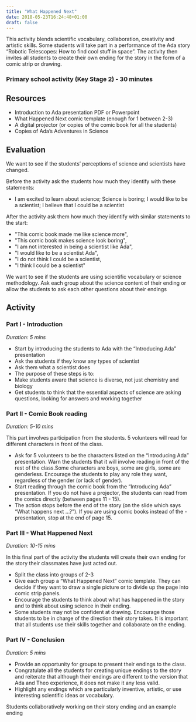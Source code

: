```yaml
---
title: "What Happened Next"
date: 2018-05-23T16:24:48+01:00
draft: false
---
```



This activity blends scientific vocabulary, collaboration, creativity and artistic skills. Some students will take part in a performance of the Ada story “Robotic Telescopes: How to find cool stuff in space”. The activity then invites all students to create their own ending for the story in the form of a comic strip or drawing.

<!--more-->

### Primary school activity (Key Stage 2) - 30 minutes

## Resources

- Introduction to Ada presentation PDF or Powerpoint
- What Happened Next comic template (enough for 1 between 2-3)
- A digital projector (or copies of the comic book for all the students)
- Copies of Ada’s Adventures in Science

## Evaluation

We want to see if the students’ perceptions of science and scientists have changed.

Before the activity ask the students how much they identify with these statements:

  - I am excited to learn about science; Science is boring; I would like to be a scientist; I believe that I could be a scientist

After the activity ask them how much they identify with similar statements to the start:

- "This comic book made me like science more",
- "This comic book makes science look boring",
- "I am not interested in being a scientist like Ada",
- "I would like to be a scientist Ada",
- "I do not think I could be a scientist,
- "I think I could be a scientist"

We want to see if the students are using scientific vocabulary or science methodology. Ask each group about the science content of their ending or allow the students to ask each other questions about their endings

## Activity

### Part I - Introduction
*Duration: 5 mins*

- Start by introducing the students to Ada with the “Introducing Ada” presentation
- Ask the students if they know any types of scientist
- Ask them what a scientist does
- The purpose of these steps is to:
- Make students aware that science is diverse, not just chemistry and biology
- Get students to think that the essential aspects of science are asking questions, looking for answers and working together

### Part II - Comic Book reading
*Duration: 5-10 mins*

This part involves participation from the students. 5 volunteers will read for different characters in front of the class.

- Ask for 5 volunteers to be the characters listed on the “Introducing Ada” presentation. Warn the students that it will involve reading in front of the rest of the class.Some characters are boys, some are girls, some are genderless. Encourage the students to play any role they want, regardless of the gender (or lack of gender).
- Start reading through the comic book from the “Introducing Ada” presentation. If you do not have a projector, the students can read from the comics directly (between pages 11 - 15).
- The action stops before the end of the story (on the slide which says “What happens next …?”). If you are using comic books instead of the - presentation, stop at the end of page 15.

### Part III - What Happened Next
*Duration: 10-15 mins*

In this final part of the activity the students will create their own ending for the story their classmates have just acted out.

- Split the class into groups of 2-3
- Give each group a “What Happened Next” comic template. They can decide if they want to draw a single picture or to divide up the page into comic strip panels.
- Encourage the students to think about what has happened in the story and to think about using science in their ending.
- Some students may not be confident at drawing. Encourage those students to be in charge of the direction their story takes. It is important that all students use their skills together and collaborate on the ending.

### Part IV - Conclusion
*Duration: 5 mins*

- Provide an opportunity for groups to present their endings to the class.
- Congratulate all the students for creating unique endings to the story and reiterate that although their endings are different to the version that Ada and Theo experience, it does not make it any less valid.
- Highlight any endings which are particularly inventive, artistic, or use interesting scientific ideas or vocabulary.



















Students collaboratively working on their story ending and an example ending
